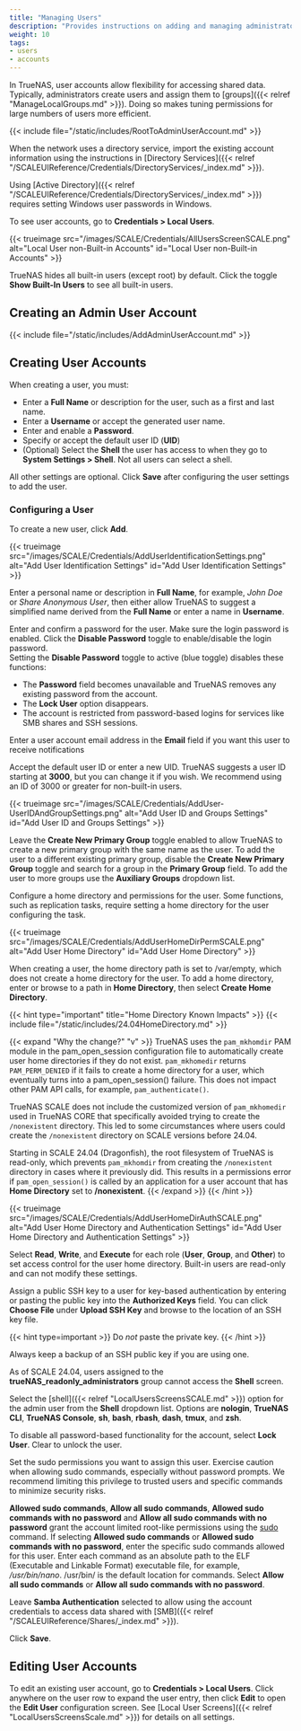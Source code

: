 ```yaml
---
title: "Managing Users"
description: "Provides instructions on adding and managing administrator and local user accounts."
weight: 10
tags:
- users
- accounts
---
```


In TrueNAS, user accounts allow flexibility for accessing shared data.
Typically, administrators create users and assign them to [groups]({{< relref "ManageLocalGroups.md" >}}).
Doing so makes tuning permissions for large numbers of users more efficient.

{{< include file="/static/includes/RootToAdminUserAccount.md" >}}

When the network uses a directory service, import the existing account information using the instructions in [Directory Services]({{< relref "/SCALEUIReference/Credentials/DirectoryServices/_index.md" >}}).

Using [Active Directory]({{< relref "/SCALEUIReference/Credentials/DirectoryServices/_index.md" >}}) requires setting Windows user passwords in Windows.

To see user accounts, go to **Credentials > Local Users**.

{{< trueimage src="/images/SCALE/Credentials/AllUsersScreenSCALE.png" alt="Local User non-Built-in Accounts" id="Local User non-Built-in Accounts" >}}

TrueNAS hides all built-in users (except root) by default. Click the toggle **Show Built-In Users** to see all built-in users.

## Creating an Admin User Account

{{< include file="/static/includes/AddAdminUserAccount.md" >}}

## Creating User Accounts

When creating a user, you must:

* Enter a **Full Name** or description for the user, such as a first and last name.
* Enter a **Username** or accept the generated user name.
* Enter and enable a **Password**.
* Specify or accept the default user ID (**UID**)
* (Optional) Select the **Shell** the user has access to when they go to **System Settings > Shell**.
   Not all users can select a shell.

All other settings are optional.
Click **Save** after configuring the user settings to add the user.

### Configuring a User
To create a new user, click **Add**.

{{< trueimage src="/images/SCALE/Credentials/AddUserIdentificationSettings.png" alt="Add User Identification Settings" id="Add User Identification Settings" >}}

Enter a personal name or description in **Full Name**, for example, *John Doe* or *Share Anonymous User*, then either allow TrueNAS to suggest a simplified name derived from the **Full Name** or enter a name in **Username**.

Enter and confirm a password for the user.
Make sure the login password is enabled. Click the **Disable Password** toggle to enable/disable the login password.  
Setting the **Disable Password** toggle to active (blue toggle) disables these functions:
* The **Password** field becomes unavailable and TrueNAS removes any existing password from the account.
* The **Lock User** option disappears.
* The account is restricted from password-based logins for services like SMB shares and SSH sessions.

Enter a user account email address in the **Email** field if you want this user to receive notifications

Accept the default user ID or enter a new UID.
TrueNAS suggests a user ID starting at **3000**, but you can change it if you wish.
We recommend using an ID  of 3000 or greater for non-built-in users.

{{< trueimage src="/images/SCALE/Credentials/AddUser-UserIDAndGroupSettings.png" alt="Add User ID and Groups Settings" id="Add User ID and Groups Settings" >}}

Leave the **Create New Primary Group** toggle enabled to allow TrueNAS to create a new primary group with the same name as the user.
To add the user to a different existing primary group, disable the **Create New Primary Group** toggle and search for a group in the **Primary Group** field.
To add the user to more groups use the **Auxiliary Groups** dropdown list.

Configure a home directory and permissions for the user. Some functions, such as replication tasks, require setting a home directory for the user configuring the task.

{{< trueimage src="/images/SCALE/Credentials/AddUserHomeDirPermSCALE.png" alt="Add User Home Directory" id="Add User Home Directory" >}}

When creating a user, the home directory path is set to <file>/var/empty</file>, which does not create a home directory for the user.
To add a home directory, enter or browse to a path in **Home Directory**, then select **Create Home Directory**.

{{< hint type="important" title="Home Directory Known Impacts" >}}
{{< include file="/static/includes/24.04HomeDirectory.md" >}}

{{< expand "Why the change?" "v" >}}
TrueNAS uses the `pam_mkhomdir` PAM module in the pam_open_session configuration file to automatically create user home directories if they do not exist.
`pam_mkhomedir` returns `PAM_PERM_DENIED` if it fails to create a home directory for a user, which eventually turns into a pam_open_session() failure.
This does not impact other PAM API calls, for example, `pam_authenticate()`.

TrueNAS SCALE does not include the customized version of `pam_mkhomedir` used in TrueNAS CORE that specifically avoided trying to create the `/nonexistent` directory. This led to some circumstances where users could create the `/nonexistent` directory on SCALE versions before 24.04.

Starting in SCALE 24.04 (Dragonfish), the root filesystem of TrueNAS is read-only, which prevents `pam_mkhomdir` from creating the `/nonexistent` directory in cases where it previously did.
This results in a permissions error if `pam_open_session()` is called by an application for a user account that has **Home Directory** set to **/nonexistent**.
{{< /expand >}}
{{< /hint >}}

{{< trueimage src="/images/SCALE/Credentials/AddUserHomeDirAuthSCALE.png" alt="Add User Home Directory and Authentication Settings" id="Add User Home Directory and Authentication Settings" >}}

Select **Read**, **Write**, and **Execute** for each role (**User**, **Group**, and **Other**) to set access control for the user home directory.
Built-in users are read-only and can not modify these settings.

Assign a public SSH key to a user for key-based authentication by entering or pasting the public key into the **Authorized Keys** field.
You can click **Choose File** under **Upload SSH Key** and browse to the location of an SSH key file.

{{< hint type=important >}}
Do *not* paste the private key.
{{< /hint >}}

Always keep a backup of an SSH public key if you are using one.

As of SCALE 24.04, users assigned to the **trueNAS_readonly_administrators** group cannot access the **Shell** screen.

Select the [shell]({{< relref "LocalUsersScreensSCALE.md" >}}) option for the admin user from the **Shell** dropdown list.
Options are **nologin**, **TrueNAS CLI**, **TrueNAS Console**, **sh**, **bash**, **rbash**, **dash**, **tmux**, and **zsh**.

To disable all password-based functionality for the account, select **Lock User**. Clear to unlock the user.

Set the sudo permissions you want to assign this user.
Exercise caution when allowing sudo commands, especially without password prompts.
We recommend limiting this privilege to trusted users and specific commands to minimize security risks.

**Allowed sudo commands**, **Allow all sudo commands**, **Allowed sudo commands with no password** and **Allow all sudo commands with no password** grant the account limited root-like permissions using the [sudo](https://www.sudo.ws/) command.
If selecting **Allowed sudo commands** or **Allowed sudo commands with no password**, enter the specific sudo commands allowed for this user.
Enter each command as an absolute path to the ELF (Executable and Linkable Format) executable file, for example, */usr/bin/nano*.
<file>/usr/bin/</file> is the default location for commands.
Select **Allow all sudo commands** or **Allow all sudo commands with no password**.

Leave **Samba Authentication** selected to allow using the account credentials to access data shared with [SMB]({{< relref "/SCALEUIReference/Shares/_index.md" >}}).

Click **Save**.

## Editing User Accounts

To edit an existing user account, go to **Credentials > Local Users**.
Click anywhere on the user row to expand the user entry, then click **Edit** to open the **Edit User** configuration screen.
See [Local User Screens]({{< relref "LocalUsersScreensScale.md" >}}) for details on all settings.
